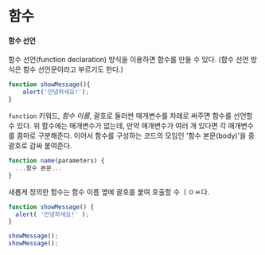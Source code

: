 # 함수

#### 함수 선언

함수 선언(function declaration) 방식을 이용하면 함수를 만들 수 있다. (함수 선언 방식은 함수 선언문이라고 부르기도 한다.)

```javascript
function showMessage(){
    alert('안녕하세요!');
}
```

`function` 키워드, *함수 이름*, 괄호로 둘러싼 매개변수를 차례로 써주면 함수를 선언할 수 있다. 위 함수에는 매개변수가 없는데, 만약 매개변수가 여러 개 있다면 각 매개변수를 콤마로 구분해준다. 이어서 함수를 구성하는 코드의 모임인 '함수 본문(body)'을 중괄호로 감싸 붙여준다.

```javascript
function name(parameters) {
  ...함수 본문...
}
```

새롭게 정의한 함수는 함수 이름 옆에 괄호를 붙여 호출할 수 ㅣㅇㅆ다.

```javascript
function showMessage() {
  alert( '안녕하세요!' );
}

showMessage();
showMessage();
```


